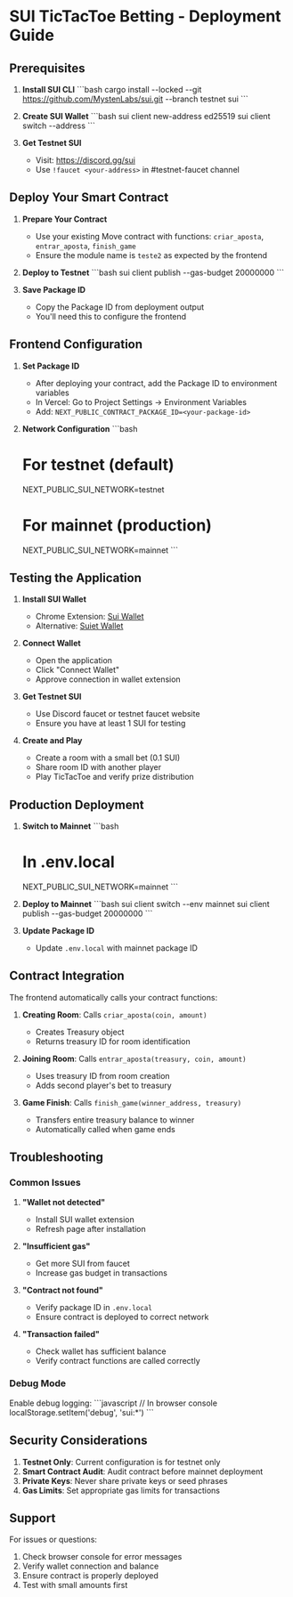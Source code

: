 # SUI TicTacToe Betting - Deployment Guide

## Prerequisites

1. **Install SUI CLI**
   \`\`\`bash
   cargo install --locked --git https://github.com/MystenLabs/sui.git --branch testnet sui
   \`\`\`

2. **Create SUI Wallet**
   \`\`\`bash
   sui client new-address ed25519
   sui client switch --address <your-address>
   \`\`\`

3. **Get Testnet SUI**
   - Visit: https://discord.gg/sui
   - Use `!faucet <your-address>` in #testnet-faucet channel

## Deploy Your Smart Contract

1. **Prepare Your Contract**
   - Use your existing Move contract with functions: `criar_aposta`, `entrar_aposta`, `finish_game`
   - Ensure the module name is `teste2` as expected by the frontend

2. **Deploy to Testnet**
   \`\`\`bash
   sui client publish --gas-budget 20000000
   \`\`\`

3. **Save Package ID**
   - Copy the Package ID from deployment output
   - You'll need this to configure the frontend

## Frontend Configuration

1. **Set Package ID**
   - After deploying your contract, add the Package ID to environment variables
   - In Vercel: Go to Project Settings → Environment Variables
   - Add: `NEXT_PUBLIC_CONTRACT_PACKAGE_ID=<your-package-id>`

2. **Network Configuration**
   \`\`\`bash
   # For testnet (default)
   NEXT_PUBLIC_SUI_NETWORK=testnet
   
   # For mainnet (production)
   NEXT_PUBLIC_SUI_NETWORK=mainnet
   \`\`\`

## Testing the Application

1. **Install SUI Wallet**
   - Chrome Extension: [Sui Wallet](https://chrome.google.com/webstore/detail/sui-wallet/opcgpfmipidbgpenhmajoajpbobppdil)
   - Alternative: [Suiet Wallet](https://suiet.app/)

2. **Connect Wallet**
   - Open the application
   - Click "Connect Wallet"
   - Approve connection in wallet extension

3. **Get Testnet SUI**
   - Use Discord faucet or testnet faucet website
   - Ensure you have at least 1 SUI for testing

4. **Create and Play**
   - Create a room with a small bet (0.1 SUI)
   - Share room ID with another player
   - Play TicTacToe and verify prize distribution

## Production Deployment

1. **Switch to Mainnet**
   \`\`\`bash
   # In .env.local
   NEXT_PUBLIC_SUI_NETWORK=mainnet
   \`\`\`

2. **Deploy to Mainnet**
   \`\`\`bash
   sui client switch --env mainnet
   sui client publish --gas-budget 20000000
   \`\`\`

3. **Update Package ID**
   - Update `.env.local` with mainnet package ID

## Contract Integration

The frontend automatically calls your contract functions:

1. **Creating Room**: Calls `criar_aposta(coin, amount)` 
   - Creates Treasury object
   - Returns treasury ID for room identification

2. **Joining Room**: Calls `entrar_aposta(treasury, coin, amount)`
   - Uses treasury ID from room creation
   - Adds second player's bet to treasury

3. **Game Finish**: Calls `finish_game(winner_address, treasury)`
   - Transfers entire treasury balance to winner
   - Automatically called when game ends

## Troubleshooting

### Common Issues

1. **"Wallet not detected"**
   - Install SUI wallet extension
   - Refresh page after installation

2. **"Insufficient gas"**
   - Get more SUI from faucet
   - Increase gas budget in transactions

3. **"Contract not found"**
   - Verify package ID in `.env.local`
   - Ensure contract is deployed to correct network

4. **"Transaction failed"**
   - Check wallet has sufficient balance
   - Verify contract functions are called correctly

### Debug Mode

Enable debug logging:
\`\`\`javascript
// In browser console
localStorage.setItem('debug', 'sui:*')
\`\`\`

## Security Considerations

1. **Testnet Only**: Current configuration is for testnet only
2. **Smart Contract Audit**: Audit contract before mainnet deployment
3. **Private Keys**: Never share private keys or seed phrases
4. **Gas Limits**: Set appropriate gas limits for transactions

## Support

For issues or questions:
1. Check browser console for error messages
2. Verify wallet connection and balance
3. Ensure contract is properly deployed
4. Test with small amounts first
